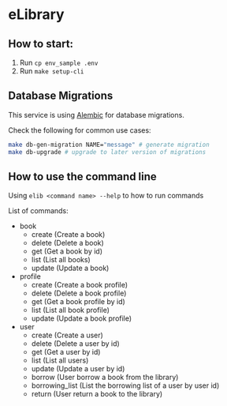 # eLibrary

## How to start:
1. Run `cp env_sample .env`
2. Run `make setup-cli`

## Database Migrations

This service is using [Alembic](https://alembic.sqlalchemy.org/en/latest/index.html) for database migrations.

Check the following for common use cases:
```bash
make db-gen-migration NAME="message" # generate migration
make db-upgrade # upgrade to later version of migrations
```
## How to use the command line

Using `elib <command name> --help` to how to run commands

List of commands:
- book
    - create (Create a book)
    - delete (Delete a book)
    - get (Get a book by id)
    - list (List all books)
    - update (Update a book)
- profile
    - create (Create a book profile)
    - delete (Delete a book profile)
    - get (Get a book profile by id)
    - list (List all book profile)
    - update (Update a book profile)
- user
    - create (Create a user)
    - delete (Delete a user by id)
    - get (Get a user by id)
    - list (List all users)
    - update (Update a user by id)
    - borrow (User borrow a book from the library)
    - borrowing_list (List the borrowing list of a user by user id)
    - return (User return a book to the library)
